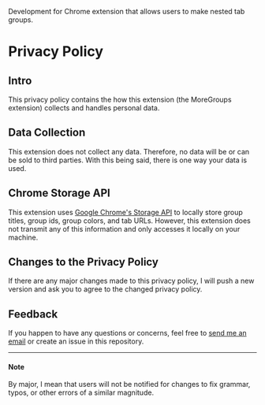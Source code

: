 Development for Chrome extension that allows users to make nested tab groups.

# Privacy Policy

## Intro

This privacy policy contains the how this extension (the MoreGroups extension) collects and handles personal data.

## Data Collection

This extension does not collect any data. Therefore, no data will be or can be sold to third parties. With this being said, there is one way your data is used.

## Chrome Storage API

This extension uses [Google Chrome's Storage API](https://developers.chrome.com/extensions/storage) to locally store group titles, group ids, group colors, and tab URLs. However, this extension does not transmit any of this information and only accesses it locally on your machine.

## Changes to the Privacy Policy

If there are any major changes made to this privacy policy, I will push a new version and ask you to agree to the changed privacy policy.

## Feedback

If you happen to have any questions or concerns, feel free to [send me an email](mailto:garrettrussell111@gmail.com) or create an issue in this repository.

***

#### Note
By major, I mean that users will not be notified for changes to fix grammar, typos, or other errors of a similar magnitude.